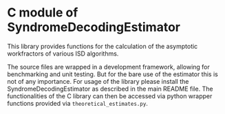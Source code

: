 # C module of SyndromeDecodingEstimator

This library provides functions for the calculation of the asymptotic workfractors of various ISD algorithms. 

The source files are wrapped in a development framework, allowing for benchmarking and unit testing. But for the bare use of the estimator this is not of any importance. For usage of the library please install the SyndromeDecodingEstimator as described in the main README file. The functionalities of the C library can then be accessed via python wrapper functions provided via ``theoretical_estimates.py``. 
